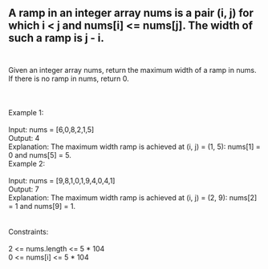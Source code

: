 ## A ramp in an integer array nums is a pair (i, j) for which i < j and nums[i] <= nums[j]. The width of such a ramp is j - i. <br> <br> 
Given an integer array nums, return the maximum width of a ramp in nums. If there is no ramp in nums, return 0. <br> <br> <br> <br> 
Example 1: <br> <br> 
Input: nums = [6,0,8,2,1,5] <br> 
Output: 4 <br> 
Explanation: The maximum width ramp is achieved at (i, j) = (1, 5): nums[1] = 0 and nums[5] = 5. <br> 
Example 2: <br> <br> 
Input: nums = [9,8,1,0,1,9,4,0,4,1] <br> 
Output: 7 <br> 
Explanation: The maximum width ramp is achieved at (i, j) = (2, 9): nums[2] = 1 and nums[9] = 1. <br> <br> <br> 
Constraints: <br> <br> 
2 <= nums.length <= 5 * 104 <br> 
0 <= nums[i] <= 5 * 104 <br> 
